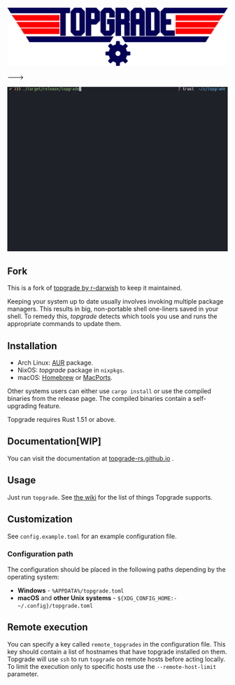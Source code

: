 ![Topgrade](doc/topgrade.png)
<!---
![GitHub release](https://img.shields.io/github/release/r-darwish/topgrade.svg)
[![Crates.io](https://img.shields.io/crates/v/topgrade.svg)](https://crates.io/crates/topgrade)
[![AUR](https://img.shields.io/aur/version/topgrade.svg)](https://aur.archlinux.org/packages/topgrade/)
![homebrew](https://img.shields.io/homebrew/v/topgrade.svg) -->
--->

![Demo](doc/screenshot.gif)

## Fork
This is a fork of [topgrade by r-darwish](https://github.com/r-darwish/topgrade) to keep it maintained.


Keeping your system up to date usually involves invoking multiple package managers.
This results in big, non-portable shell one-liners saved in your shell.
To remedy this, _topgrade_ detects which tools you use and runs the appropriate commands to update them.

## Installation
- Arch Linux: [AUR](https://aur.archlinux.org/packages/topgrade/) package.
- NixOS: _topgrade_ package in `nixpkgs`.
- macOS: [Homebrew](https://brew.sh/) or [MacPorts](https://www.macports.org/install.php).

Other systems users can either use `cargo install` or use the compiled binaries from the release page.
The compiled binaries contain a self-upgrading feature.

Topgrade requires Rust 1.51 or above.

## Documentation[WIP]
You can visit the documentation at [topgrade-rs.github.io](https://topgrade-rs.github.io/) .

## Usage
Just run `topgrade`.
See [the wiki](https://github.com/r-darwish/topgrade/wiki/Step-list) for the list of things Topgrade supports.

## Customization
See `config.example.toml` for an example configuration file.

### Configuration path

The configuration should be placed in the following paths depending by the operating system:

* **Windows** - `%APPDATA%/topgrade.toml`
* **macOS** and **other Unix systems** - `${XDG_CONFIG_HOME:-~/.config}/topgrade.toml`

## Remote execution
You can specify a key called `remote_topgrades` in the configuration file.
This key should contain a list of hostnames that have topgrade installed on them.
Topgrade will use `ssh` to run `topgrade` on remote hosts before acting locally.
To limit the execution only to specific hosts use the `--remote-host-limit` parameter.
